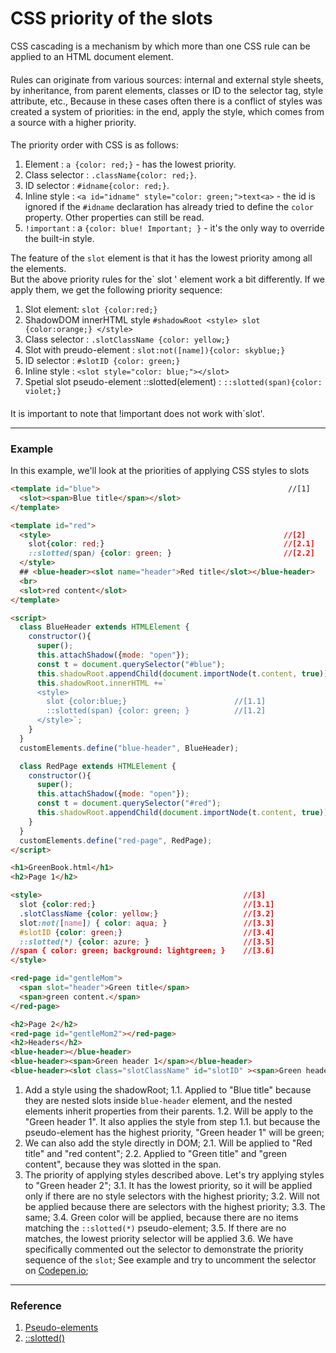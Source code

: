 # CSS priority of the slots
CSS cascading is a mechanism by which more than one CSS rule can be applied to an HTML document element. 
####
 Rules can originate from various sources: internal and external style sheets, by inheritance, from parent elements, classes or ID to the selector tag, style attribute, etc., Because in these cases often there is a conflict of styles was created a system of priorities: in the end, apply the style, which comes from a source with a higher priority.
#### 
The priority order with CSS is as follows:
1. Element : `a {color: red;}` - has the lowest priority.
2. Class selector : `.className{color: red;}`.
3. ID selector : `#idname{color: red;}`.
4. Inline style : `<a id="idname" style="color: green;">text<a>` - the id is ignored if the `#idname` declaration has already tried to define the `color` property. Other properties can still be read.
5. `!important` : a `{color: blue! Important; }` - it's the only way to override the built-in style.

The feature of the `slot` element is that it has the lowest priority among all the elements.<br>
But the above priority rules for the` slot ' element work a bit differently. If we apply them, we get the following priority sequence:
1. Slot element: `slot {color:red;}`
2. ShadowDOM innerHTML style `#shadowRoot <style> slot {color:orange;} </style>`
3. Class selector : `.slotClassName {color: yellow;}`
4. Slot with preudo-element : `slot:not([name]){color: skyblue;}`
5. ID selector : `#slotID {color: green;}`
6. Inline style : `<slot style="color: blue;"></slot>`
7. Spetial slot pseudo-element ::slotted(element) : `::slotted(span){color: violet;}`
####
It is important to note that !important does not work with`slot'.
***
### Example
In this example, we'll look at the priorities of applying CSS styles to slots
```html
<template id="blue">                                          //[1] 
  <slot><span>Blue title</span></slot>
</template>

<template id="red">
  <style>                                                    //[2]
    slot{color: red;}                                        //[2.1] 
    ::slotted(span) {color: green; }                         //[2.2]    
  </style>                                                 
  ## <blue-header><slot name="header">Red title</slot></blue-header>
  <br>
  <slot>red content</slot>
</template>

<script>
  class BlueHeader extends HTMLElement {
    constructor(){
      super();
      this.attachShadow({mode: "open"});
      const t = document.querySelector("#blue");
      this.shadowRoot.appendChild(document.importNode(t.content, true));
      this.shadowRoot.innerHTML +=`
      <style>
        slot {color:blue;}                        //[1.1] 
        ::slotted(span) {color: green; }          //[1.2] 
      </style>`;
    }
  }
  customElements.define("blue-header", BlueHeader);

  class RedPage extends HTMLElement {
    constructor(){
      super();
      this.attachShadow({mode: "open"});
      const t = document.querySelector("#red");
      this.shadowRoot.appendChild(document.importNode(t.content, true));
    }
  }
  customElements.define("red-page", RedPage); 
</script>

<h1>GreenBook.html</h1>
<h2>Page 1</h2>

<style>                                             //[3]
  slot {color:red;}                                 //[3.1]
  .slotClassName {color: yellow;}                   //[3.2]
  slot:not([name]) { color: aqua; }                 //[3.3]
  #slotID {color: green;}                           //[3.4]
  ::slotted(*) {color: azure; }                     //[3.5]
//span { color: green; background: lightgreen; }    //[3.6]
</style>

<red-page id="gentleMom">
  <span slot="header">Green title</span>
  <span>green content.</span>
</red-page>

<h2>Page 2</h2>
<red-page id="gentleMom2"></red-page>
<h2>Headers</h2>
<blue-header></blue-header>
<blue-header><span>Green header 1</span></blue-header>
<blue-header><slot class="slotClassName" id="slotID" ><span>Green header 2</span></slot></blue-header>
```
1. Add a style using the shadowRoot; 
1.1. Applied to "Blue title" because they are nested slots inside `blue-header` element,  and the nested elements inherit properties from their parents.
1.2. Will be apply to the "Green header 1". It also applies the style from step 1.1. but because the pseudo-element has the highest priority, "Green header 1" will be green;
2. We can also add the style directly in DOM;
2.1. Will be applied to "Red title" and "red content";
2.2. Applied to "Green title" and "green content", because they was slotted in the span.
3. The priority of applying styles described above. Let's try applying styles to "Green header 2";
3.1. It has the lowest priority, so it will be applied only if there are no style selectors with the highest priority;
3.2. Will not be applied because there are selectors with the highest priority;
3.3. The same;
3.4. Green color will be applied, because there are no items matching the `::slotted(*)` pseudo-element;
3.5. If there are no matches, the lowest priority selector will be applied
3.6. We have specifically commented out the selector to demonstrate the priority sequence of the `slot`;
See example and try to uncomment the selector on [Codepen.io](https://codepen.io/Halochkin/pen/oagZYa?editors=1000);
***
### Reference
1. [Pseudo-elements](https://developer.mozilla.org/en-US/docs/Web/CSS/Pseudo-elements)
2. [::slotted()](https://developer.mozilla.org/en-US/docs/Web/CSS/::slotted)
